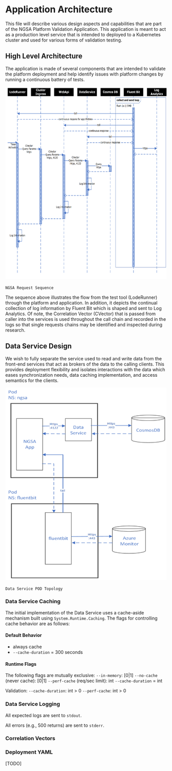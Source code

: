 # Application Architecture

This file will describe various design aspects and capabilities that are part of the NGSA Platform Validation Application.  This application is meant to act as a production level service that is intended to deployed to a Kubernetes cluster and used for various forms of validation testing.

## High Level Architecture

The application is made of several components that are intended to validate the platform deployment and help identify issues with platform changes by running a continuous battery of tests.

<!-- markdownlint-disable MD033 -->
<!-- couldn't get sizing to work in standard markdown -->
<img src="./images/ngsa-request-sequence.png" width="550" height="600"/>

`NGSA Request Sequence`

The sequence above illustrates the flow from the test tool (LodeRunner) through the platform and application.  In addition, it depicts the continual collection of log information by Fluent Bit which is shaped and sent to Log Analytics.  Of note, the Correlation Vector (CVector) that is passed from caller into the services is used throughout the call chain and recorded in the logs so that single requests chains may be identified and inspected during research.

## Data Service Design

We wish to fully separate the service used to read and write data from the front-end services that act as brokers of the data to the calling clients.  This provides deployment flexibility and isolates interactions with the data which eases synchronization needs, data caching implementation, and access semantics for the clients.

<!-- markdownlint-disable MD033 -->
<!-- couldn't get sizing to work in standard markdown -->
<img src="./images/ngsa-app-deploy-top.png" width="550" height="600"/>

`Data Service POD Topology`

### Data Service Caching

The initial implementation of the Data Service uses a cache-aside mechanism built using `System.Runtime.Caching`.  The flags for controlling cache behavior are as follows:

#### Default Behavior

- always cache
- `--cache-duration` = 300 seconds

#### Runtime Flags

The following flags are mutually exclusive:
`--in-memory`: [0|1]
`--no-cache` (never cache): [0|1]
`--perf-cache` (req/sec limit): int
`--cache-duration` = int

Validation:
`--cache-duration`: int > 0
`--perf-cache`: int > 0

### Data Service Logging

All expected logs are sent to `stdout`.

All errors (e.g., 500 returns) are sent to `stderr`.

### Correlation Vectors

### Deployment YAML

[TODO]
